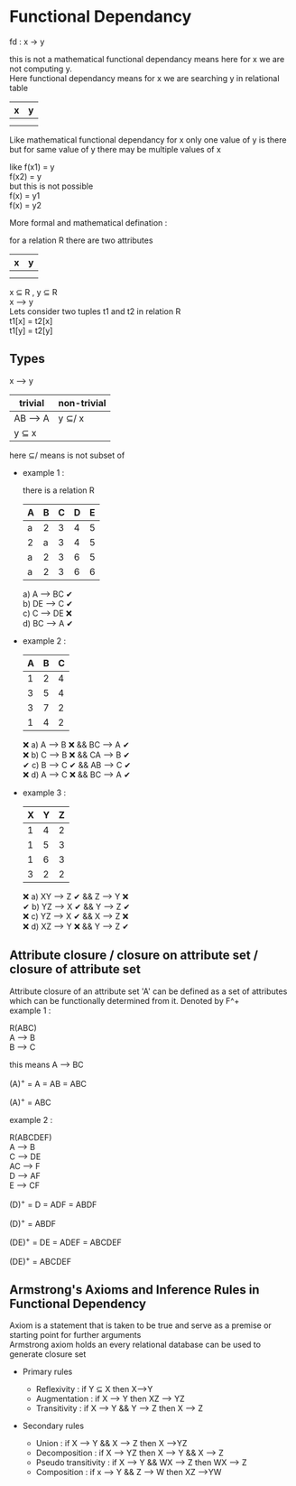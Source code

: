 # Functional Dependancy

  fd : x -> y 

  this is not a mathematical functional dependancy means here for x we are not 
  computing y. <br>
  Here functional dependancy means for x we are searching y in relational table <br>

  | x | y|
  |---|--|
  |   |   |
  |    |   |

  Like mathematical functional dependancy for x only one value of y is there
  but for same value of y there may be multiple values of x <br>

  like f(x1) = y <br>
       f(x2) = y <br>
  but this is not possible <br>
       f(x) = y1 <br>
       f(x) = y2 <br>  

  More formal and mathematical defination :

for a relation R there are two attributes <br>

  | x | y|
  |---|--|
  |   |   |
  |    |   |
         
  x ⊆ R , y ⊆ R   <br> 
  x --> y <br>
  Lets consider two tuples t1 and t2 in relation R <br>
  t1[x] = t2[x] <br>
  t1[y] = t2[y] <br>
  
  ## Types 

   x --> y

   |trivial | non-trivial |
   |--------|-------------|
   |AB --> A  |     y ⊆/ x  |
   |y ⊆ x|   |
   
   here ⊆/ means is not subset of

 - example 1 : <br>

   there is a relation R

    |A|B|C|D|E|
    |-|-|-|-|-|
    |a|2|3|4|5|
    |2|a|3|4|5|
    |a|2|3|6|5|
    |a|2|3|6|6|

   a) A  --> BC ✔ <br>
   b) DE --> C ✔ <br>
   c) C  --> DE ❌ <br>
   d) BC --> A ✔ <br>

- example 2 : <br>

    |A|B|C|
    |-|-|-|
    |1|2|4|
    |3|5|4|
    |3|7|2|
    |1|4|2|

   ❌ a) A  --> B ❌ && BC --> A ✔<br>
   ❌ b) C --> B ❌  && CA --> B ✔<br>
   ✔  c) B --> C  ✔  && AB --> C ✔ <br>
   ❌ d) A --> C ❌  && BC --> A ✔<br>

- example 3 : <br>

    |X|Y|Z|
    |-|-|-|
    |1|4|2|
    |1|5|3|
    |1|6|3|
    |3|2|2|

   ❌ a) XY  --> Z ✔  && Z --> Y ❌ <br>
   ✔  b) YZ --> X  ✔  && Y --> Z ✔  <br>
   ❌ c) YZ --> X  ✔  && X --> Z ❌ <br>
   ❌ d) XZ --> Y ❌  && Y --> Z ✔  <br>

## Attribute closure / closure on attribute set / closure of attribute set

  Attribute closure of an attribute set 'A' can be defined as a set of attributes which can be functionally determined from it. Denoted by F^+ <br>
  example 1 : <br>

  R(ABC) <br>
  A --> B <br>
  B --> C <br>

  this means A --> BC <br>

  (A)<sup>+</sup> = A  = AB  = ABC <br>
      
  (A)<sup>+</sup> = ABC <br>
  
  example 2 : <br>
  
  R(ABCDEF) <br>
  A --> B <br>
  C --> DE <br>
  AC --> F <br>
  D --> AF <br>
  E --> CF <br>

  (D)<sup>+</sup> = D = ADF = ABDF <br>
        
  (D)<sup>+</sup> = ABDF <br>

  (DE)<sup>+</sup> = DE  = ADEF = ABCDEF <br>
             
  (DE)<sup>+</sup> = ABCDEF <br>     

  
## Armstrong's Axioms and Inference Rules in Functional Dependency

   Axiom is a statement that is taken to be true and serve as a premise or starting point for further arguments <br>
   Armstrong axiom holds an every relational database can be used to generate closure set <br>

   - Primary rules

     - Reflexivity : if Y ⊆ X then X-->Y  <br>
     - Augmentation : if X --> Y then XZ --> YZ <br>
     - Transitivity : if X --> Y && Y --> Z then X --> Z <br>

   - Secondary rules

     - Union : if X --> Y && X --> Z then X -->YZ <br>
     - Decomposition : if X --> YZ then X --> Y && X --> Z <br>
     - Pseudo transitivity : if X --> Y && WX --> Z then WX --> Z  <br>
     - Composition : if x --> Y && Z --> W then XZ -->YW <br>

      
   
    
  
  

